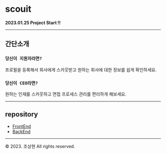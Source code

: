 # scouit

**2023.01.25 Project Start !!**

---
## 간단소개

### `당신이 지원자라면?`

프로필을 등록해서 회사에게 스카웃받고
원하는 회사에 대한 정보를 쉽게 확인하세요.

### `당신이 CEO라면?`

원하는 인재를 스카웃하고
면접 프로세스 관리를 편리하게 해보세요.

---
## repository

- <div><a href="https://github.com/KOVELO2005/scouit-backend">FrontEnd</a></div>
- <div><a href="https://github.com/KOVELO2005/scouit-backend">BackEnd</a></div>

---
© 2023. 조상현 All rights reserved.
